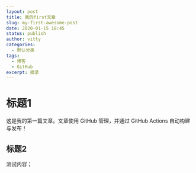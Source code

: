 ```yaml
---
layout: post
title: 我的first文章
slug: my-first-awesome-post
date: 2020-01-15 18:45
status: publish
author: vitty
categories: 
  - 默认分类
tags: 
  - 博客
  - GitHub
excerpt: 摘录
---
```


# 标题1
这是我的第一篇文章。文章使用 GitHub 管理，并通过 GitHub Actions 自动构建与发布！
## 标题2
测试内容；

